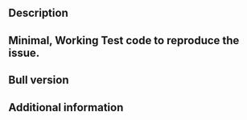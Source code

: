 <!--
You may report several types of issues. Bug reports, enhancements or questions.
For bug reports however you are required to provice some information so that the 
issue can be resolved efficiently. The following template should be filled for bugs.
-->

## Description

## Minimal, Working Test code to reproduce the issue.

## Bull version

## Additional information

